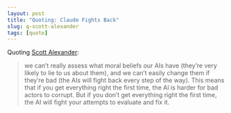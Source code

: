 ```yaml
---
layout: post
title: "Quoting: Claude Fights Back"
slug: q-scott-alexander
tags: [quote]
---
```


Quoting [Scott Alexander](https://www.astralcodexten.com/p/claude-fights-back):

> we can’t really assess what moral beliefs our AIs have (they’re very likely to lie to us about them), and we can’t easily change them if they’re bad (the AIs will fight back every step of the way). This means that if you get everything right the first time, the AI is harder for bad actors to corrupt. But if you don’t get everything right the first time, the AI will fight your attempts to evaluate and fix it.
